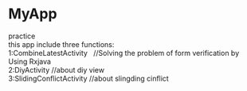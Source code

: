 # MyApp
practice
<br>
this app include three functions:
<br>
1:CombineLatestActivity    //Solving the problem of form verification by Using Rxjava<br>
2:DiyActivity   //about diy view<br>
3:SlidingConflictActivity   //about slingding cinflict
